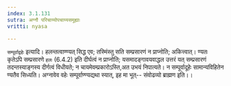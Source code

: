 ```yaml
---
index: 3.1.131
sutra: अग्नौ परिचाय्योपचाय्यसमूह्याः
vritti: nyasa

---
```

`सम्पूर्वाद्वहेः` इत्यादि। हलन्तत्वाण्ण्यत् सिद्ध एव; तस्मिंस्तु सति सम्प्रसारणं न प्राप्नोति; अकित्त्वात्। ण्यतः कृतेऽपि सम्प्रसारणे `हलः` (6.4.2) इति दीर्घत्वं न प्राप्नोति; यसमादङ्गावयवाद्धल उत्तरं यत् सम्प्रसारणं तदन्तस्याङ्गस्य दीर्गत्वं विधीयते; न चायमेवम्प्रकारोऽस्ति,अत उभयं निपात्यते। न सम्पूर्वादूहेः सामान्यविहितेन ण्यतैव सिध्यति। अग्नावेव वहेः सम्पूर्वाण्ण्यद्यथा स्यात्, इह मा भूत्-- संवोढव्यो ब्राह्मण इति।।